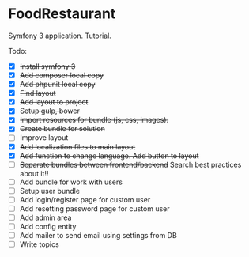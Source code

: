 # FoodRestaurant
Symfony 3 application. Tutorial.

Todo:

- [X] ~~Install symfony 3~~
- [X] ~~Add composer local copy~~
- [X] ~~Add phpunit local copy~~
- [X] ~~Find layout~~
- [X] ~~Add layout to project~~
- [X] ~~Setup gulp, bower~~
- [X] ~~Import resources for bundle (js, css, images).~~
- [X] ~~Create bundle for solution~~
- [ ] Improve layout
- [X] ~~Add localization files to main layout~~
- [X] ~~Add function to change language. Add button to layout~~
- [ ] ~~Separate bundles between frontend/backend~~ Search best practices about it!!
- [ ] Add bundle for work with users
- [ ] Setup user bundle
- [ ] Add login/register page for custom user
- [ ] Add resetting password page for custom user
- [ ] Add admin area
- [ ] Add config entity
- [ ] Add mailer to send email using settings from DB
- [ ] Write topics
